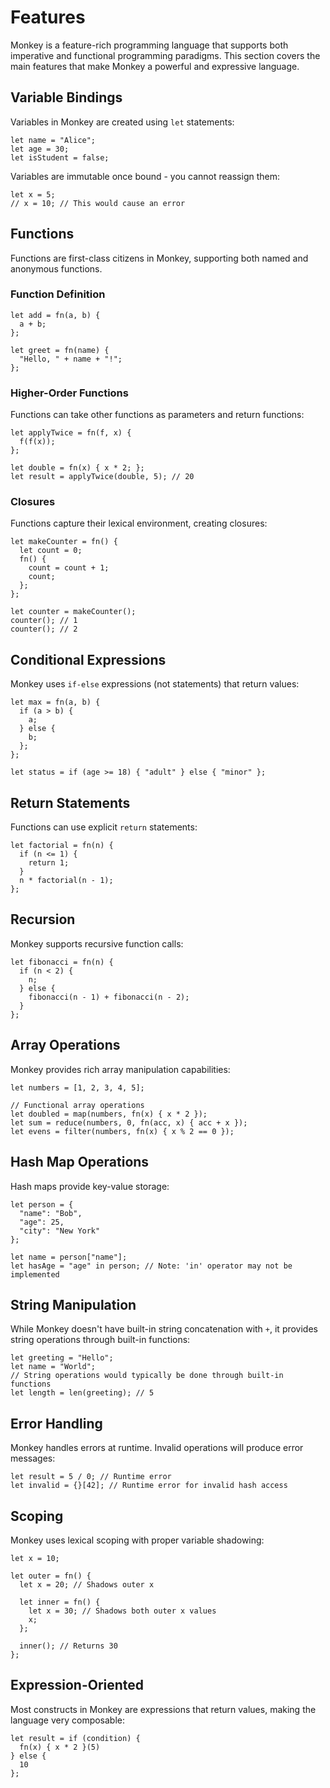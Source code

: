 # Features

Monkey is a feature-rich programming language that supports both imperative and functional programming paradigms. This section covers the main features that make Monkey a powerful and expressive language.

## Variable Bindings

Variables in Monkey are created using `let` statements:

```monkey
let name = "Alice";
let age = 30;
let isStudent = false;
```

Variables are immutable once bound - you cannot reassign them:

```monkey
let x = 5;
// x = 10; // This would cause an error
```

## Functions

Functions are first-class citizens in Monkey, supporting both named and anonymous functions.

### Function Definition

```monkey
let add = fn(a, b) {
  a + b;
};

let greet = fn(name) {
  "Hello, " + name + "!";
};
```

### Higher-Order Functions

Functions can take other functions as parameters and return functions:

```monkey
let applyTwice = fn(f, x) {
  f(f(x));
};

let double = fn(x) { x * 2; };
let result = applyTwice(double, 5); // 20
```

### Closures

Functions capture their lexical environment, creating closures:

```monkey
let makeCounter = fn() {
  let count = 0;
  fn() {
    count = count + 1;
    count;
  };
};

let counter = makeCounter();
counter(); // 1
counter(); // 2
```

## Conditional Expressions

Monkey uses `if-else` expressions (not statements) that return values:

```monkey
let max = fn(a, b) {
  if (a > b) {
    a;
  } else {
    b;
  };
};

let status = if (age >= 18) { "adult" } else { "minor" };
```

## Return Statements

Functions can use explicit `return` statements:

```monkey
let factorial = fn(n) {
  if (n <= 1) {
    return 1;
  }
  n * factorial(n - 1);
};
```

## Recursion

Monkey supports recursive function calls:

```monkey
let fibonacci = fn(n) {
  if (n < 2) {
    n;
  } else {
    fibonacci(n - 1) + fibonacci(n - 2);
  }
};
```

## Array Operations

Monkey provides rich array manipulation capabilities:

```monkey
let numbers = [1, 2, 3, 4, 5];

// Functional array operations
let doubled = map(numbers, fn(x) { x * 2 });
let sum = reduce(numbers, 0, fn(acc, x) { acc + x });
let evens = filter(numbers, fn(x) { x % 2 == 0 });
```

## Hash Map Operations

Hash maps provide key-value storage:

```monkey
let person = {
  "name": "Bob",
  "age": 25,
  "city": "New York"
};

let name = person["name"];
let hasAge = "age" in person; // Note: 'in' operator may not be implemented
```

## String Manipulation

While Monkey doesn't have built-in string concatenation with `+`, it provides string operations through built-in functions:

```monkey
let greeting = "Hello";
let name = "World";
// String operations would typically be done through built-in functions
let length = len(greeting); // 5
```

## Error Handling

Monkey handles errors at runtime. Invalid operations will produce error messages:

```monkey
let result = 5 / 0; // Runtime error
let invalid = {}[42]; // Runtime error for invalid hash access
```

## Scoping

Monkey uses lexical scoping with proper variable shadowing:

```monkey
let x = 10;

let outer = fn() {
  let x = 20; // Shadows outer x
  
  let inner = fn() {
    let x = 30; // Shadows both outer x values
    x;
  };
  
  inner(); // Returns 30
};
```

## Expression-Oriented

Most constructs in Monkey are expressions that return values, making the language very composable:

```monkey
let result = if (condition) { 
  fn(x) { x * 2 }(5) 
} else { 
  10 
};
```